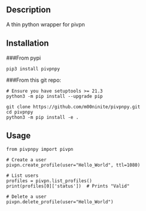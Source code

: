 ## Description
A thin python wrapper for pivpn

## Installation

###From pypi
```shell
pip3 install pivpnpy
```

###From this git repo:
```shell
# Ensure you have setuptools >= 21.3
python3 -m pip install --upgrade pip

git clone https://github.com/m00ninite/pivpnpy.git
cd pivpnpy
python3 -m pip install -e .
```


## Usage
```python3
from pivpnpy import pivpn

# Create a user
pivpn.create_profile(user="Hello_World", ttl=1080)

# List users
profiles = pivpn.list_profiles()
print(profiles[0]['status'])  # Prints "Valid"

# Delete a user
pivpn.delete_profile(user="Hello_World") 
```